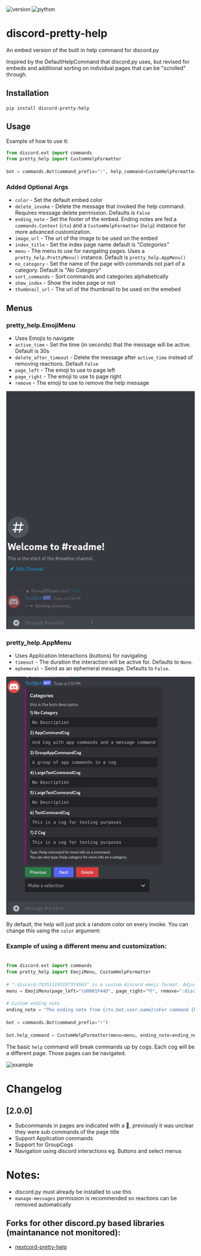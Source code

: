 ![version](https://img.shields.io/pypi/v/discord-pretty-help) ![python](https://img.shields.io/badge/python-3.8+-blue)

# discord-pretty-help

An embed version of the built in help command for discord.py



Inspired by the DefaultHelpCommand that discord.py uses, but revised for embeds and additional sorting on individual pages that can be "scrolled" through. 

## Installation

`pip install discord-pretty-help`

## Usage

Example of how to use it:

```python
from discord.ext import commands
from pretty_help import CustomHelpFormatter

bot = commands.Bot(command_prefix="!", help_command=CustomHelpFormatter())
```



### Added Optional Args

- `color` - Set the default embed color
- `delete_invoke` - Delete the message that invoked the help command. Requires message delete permission. Defaults is `False`
- `ending_note` - Set the footer of the embed. Ending notes are fed a `commands.Context` (`ctx`) and a `CustomHelpFormatter` (`help`) instance for more advanced customization.
- `image_url` - The url of the image to be used on the embed
- `index_title` - Set the index page name default is *"Categories"*
- `menu` - The menu to use for navigating pages. Uses a `pretty_help.PrettyMenu()` instance. Default is `pretty_help.AppMenu()`
- `no_category` - Set the name of the page with commands not part of a category. Default is "*No Category*"
- `sort_commands` - Sort commands and categories alphabetically
- `show_index` - Show the index page or not
- `thumbnail_url` - The url of the thumbnail to be used on the emebed

## Menus

### pretty_help.EmojiMenu 
- Uses Emojis to navigate
- `active_time` - Set the time (in seconds) that the message will be active. Default is 30s
- `delete_after_timeout` - Delete the message after `active_time` instead of removing reactions. Default `False`
- `page_left` - The emoji to use to page left
- `page_right` - The emoji to use to page right
- `remove` - The emoji to use to remove the help message

![example](/images/example-emoji.gif)

### pretty_help.AppMenu
- Uses Application Interactions (buttons) for navigating
- `timeout` - The duration the interaction will be active for. Defaults to `None`.
- `ephemeral` - Send as an ephemeral message. Defaults to `False`.

![example](/images/example-app.gif)

By default, the help will just pick a random color on every invoke. You can change this using the `color` argument:

### Example of using a different menu and customization:

```python

from discord.ext import commands
from pretty_help import EmojiMenu, CustomHelpFormatter

# ":discord:743511195197374563" is a custom discord emoji format. Adjust to match your own custom emoji.
menu = EmojiMenu(page_left="\U0001F44D", page_right="👎", remove=":discord:743511195197374563", active_time=5)

# Custom ending note
ending_note = "The ending note from {ctx.bot.user.name}\nFor command {help.clean_prefix}{help.invoked_with}"

bot = commands.Bot(command_prefix="!")

bot.help_command = CustomHelpFormatter(menu=menu, ending_note=ending_note)
```

The basic `help` command will break commands up by cogs. Each cog will be a different page. Those pages can be navigated. 

![example](/images/example.gif)


# Changelog

## [2.0.0]
 - Subcommands in pages are indicated with a 🔗, previously it was unclear they were sub commands of the page title
 - Support Application commands
 - Support for GroupCogs
 - Navigation using discord interactions eg. Buttons and select menus 


# Notes:
- discord.py must already be installed to use this
- `manage-messages` permission is recommended so reactions can be removed automatically

## Forks for other discord.py based libraries (maintanance not monitored):
* [nextcord-pretty-help](https://github.com/squigjess/nextcord-pretty-help)
